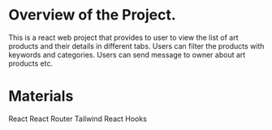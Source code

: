 # Overview of the Project.

This is a react web project that provides to user to view the list of art products and their details in different tabs. Users can filter the products with keywords and categories. Users can send message to owner about art products etc.

# Materials

React
React Router 
Tailwind
React Hooks



